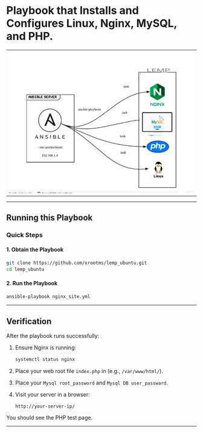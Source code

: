# Playbook that Installs and Configures Linux, Nginx, MySQL, and PHP.

<table>
  <tr>
    <td><img src="./image/image.jpg" alt="LEMP Diagram" width="900"></td>
  </tr>
</table>

---

## Running this Playbook

### Quick Steps

#### 1. Obtain the Playbook

```bash
git clone https://github.com/xrootms/lemp_ubuntu.git
cd lemp_ubuntu
```
#### 2. Run the Playbook

```bash
ansible-playbook nginx_site.yml
```
---

## Verification

After the playbook runs successfully:

1. Ensure Nginx is running:
   ```bash
   systemctl status nginx
   ```
2. Place your web root file `index.php` in (e.g., `/var/www/html/`).
3. Place your `Mysql root_password` and `Mysql DB user_passward`.
4. Visit your server in a browser:

   ```
   http://your-server-ip/
   ```

You should see the PHP test page.

---
